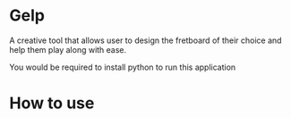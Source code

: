 # Gelp
A creative tool that allows user to design the fretboard of their choice and help them play along with ease.

You would be required to install python to run this application

# How to use

